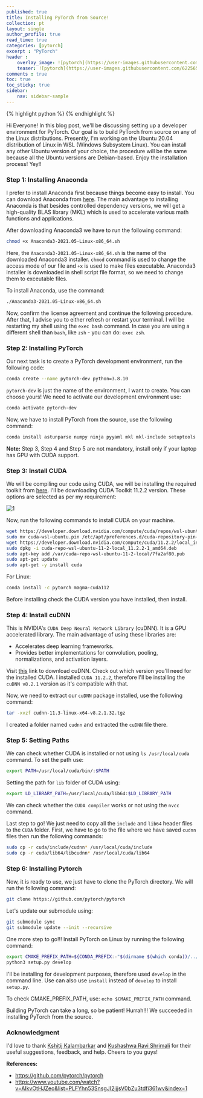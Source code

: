 ```yaml
---
published: true
title: Installing PyTorch from Source!
collection: pt
layout: single
author_profile: true
read_time: true
categories: [pytorch]
excerpt : "PyTorch"
header :
    overlay_image: ![pytorch](https://user-images.githubusercontent.com/62256509/127171670-ae45b249-1b98-4c4f-be3d-3dbc09a2c40e.jpeg)
    teaser: ![pytorch](https://user-images.githubusercontent.com/62256509/127171670-ae45b249-1b98-4c4f-be3d-3dbc09a2c40e.jpeg)
comments : true
toc: true
toc_sticky: true
sidebar:
    nav: sidebar-sample
---
```


{% highlight python %}
{% endhighlight %}

<script type="text/javascript" async
    src="https://cdn.mathjax.org/mathjax/latest/MathJax.js?config=TeX-MML-AM_CHTML">
</script>


Hi Everyone! In this blog post, we'll be discussing setting up a developer environment for PyTorch. Our goal is to build PyTorch from source on any of the Linux distributions. Presently, I'm working on the Ubuntu 20.04 distribution of Linux in WSL (Windows Subsystem Linux). You can install any other Ubuntu version of your choice, the procedure will be the same because all the Ubuntu versions are Debian-based. Enjoy the installation process! Yey!!  

### Step 1: Installing Anaconda

I prefer to install Anaconda first because things become easy to install. You can download Anaconda from [here](https://www.anaconda.com/products/individual#download-section). The main advantage to installing Anaconda is that besides controlled dependency versions, we will get a high-quality BLAS library (MKL) which is used to accelerate various math functions and applications. 

After downloading Anaconda3 we have to run the following command:

```bash
chmod +x Anaconda3-2021.05-Linux-x86_64.sh
```

Here, the `Anaconda3-2021.05-Linux-x86_64.sh` is the name of the downloaded Anaconda3 installer. `chmod` command is used to change the access mode of our file and `+x` is used to make files executable. Anaconda3 installer is downloaded in shell script file format, so we need to change them to exceutable files.

To install Anaconda, use the command:

```bash
./Anaconda3-2021.05-Linux-x86_64.sh
```

Now, confirm the license agreement and continue the following procedure. After that, I advise you to either refresh or restart your terminal. I will be restarting my shell using the `exec bash` command. In case you are using a different shell than `bash`, like `zsh` - you can do: `exec zsh`.

### Step 2: Installing PyTorch 

Our next task is to create a PyTorch development environment, run the following code:

```bash
conda create --name pytorch-dev python=3.8.10
```

`pytorch-dev` is just the name of the environment, I want to create. You can choose yours! We need to activate our development environment use:

```bash
conda activate pytorch-dev
```

Now, we have to install PyTorch from the source, use the following command:

```bash
conda install astunparse numpy ninja pyyaml mkl mkl-include setuptools cmake cffi typing_extensions future six requests dataclasses
```

**Note:** Step 3, Step 4 and Step 5 are not mandatory, install only if your laptop has GPU with CUDA support. 

### Step 3: Install CUDA 

We will be compiling our code using CUDA, we will be installing the required toolkit from [here](https://developer.nvidia.com/cuda-downloads). I'll be downloading CUDA Toolkit 11.2.2 version. These options are selected as per my requirement:

![1](https://user-images.githubusercontent.com/62256509/126878857-9e3c6f00-5904-4b05-bff2-8e15b9c9eaa5.png)

Now, run the following commands to install CUDA on your machine.

```bash
wget https://developer.download.nvidia.com/compute/cuda/repos/wsl-ubuntu/x86_64/cuda-wsl-ubuntu.pin
sudo mv cuda-wsl-ubuntu.pin /etc/apt/preferences.d/cuda-repository-pin-600
wget https://developer.download.nvidia.com/compute/cuda/11.2.2/local_installers/cuda-repo-wsl-ubuntu-11-2-local_11.2.2-1_amd64.deb
sudo dpkg -i cuda-repo-wsl-ubuntu-11-2-local_11.2.2-1_amd64.deb
sudo apt-key add /var/cuda-repo-wsl-ubuntu-11-2-local/7fa2af80.pub
sudo apt-get update
sudo apt-get -y install cuda
```

For Linux:

```bash
conda install -c pytorch magma-cuda112
```

Before installing check the CUDA version you have installed, then install. 

### Step 4: Install cuDNN

This is NVIDIA's `CUDA Deep Neural Network Library` (cuDNN). It is a GPU accelerated library. The main advantage of using these libraries are:

* Accelerates deep learning frameworks.
* Provides better implementations for convolution, pooling, normalizations, and activation layers.

Visit [this](https://developer.nvidia.com/cudnn) link to download cuDNN. Check out which version you'll need for the installed CUDA. I installed `CUDA 11.2.2`, therefore I'll be installing the `cuDNN v8.2.1` version as it's compatible with that.

Now, we need to extract our `cuDNN` package installed, use the following command:

```bash
tar -xvzf cudnn-11.3-linux-x64-v8.2.1.32.tgz
```
I created a folder named `cudnn` and extracted the `cuDNN` file there.

### Step 5: Setting Paths

We can check whether CUDA is installed or not using `ls /usr/local/cuda` command. To set the path use:

```bash
export PATH=/usr/local/cuda/bin/:$PATH
```

Setting the path for `lib` folder of CUDA using:

```bash
export LD_LIBRARY_PATH=/usr/local/cuda/lib64:$LD_LIBRARY_PATH
```

We can check whether the `CUDA compiler` works or not using the `nvcc` command.

Last step to go! We just need to copy all the `include` and `lib64` header files to the `CUDA` folder. First, we have to go to the file where we have saved `cudnn` files then run the following commands:

```bash
sudo cp -r cuda/include/cudnn* /usr/local/cuda/include
sudo cp -r cuda/lib64/libcudnn* /usr/local/cuda/lib64
```

### Step 6: Installing Pytorch

Now, it is ready to use, we just have to clone the PyTorch directory. We will run the following command:

```bash
git clone https://github.com/pytorch/pytorch
```

Let's update our submodule using:

```bash
git submodule sync
git submodule update --init --recursive
```

One more step to go!!! Install PyTorch on Linux by running the following command:

```bash
export CMAKE_PREFIX_PATH=${CONDA_PREFIX:-"$(dirname $(which conda))/../"}
python3 setup.py develop
```

I'll be installing for development purposes, therefore used `develop` in the command line. Use can also use `install` instead of `develop` to install `setup.py`.

To check CMAKE_PREFIX_PATH, use: `echo $CMAKE_PREFIX_PATH` command.

Building PyTorch can take a long, so be patient! Hurrah!!! We succeeded in installing PyTorch from the source. 

### Acknowledgment

I'd love to thank [Kshitij Kalambarkar](https://github.com/kshitij12345) and [Kushashwa Ravi Shrimali](https://github.com/krshrimali) for their useful suggestions, feedback, and help. Cheers to you guys!

**References:**

* https://github.com/pytorch/pytorch
* https://www.youtube.com/watch?v=AIkvOtHJZeo&list=PLFYhn53SnsgJI2jjjsV0bZu3tdfi361wv&index=1
